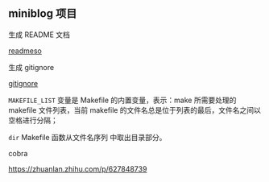 ## miniblog 项目

生成 README 文档

[readmeso](https://readme.so/editor)

生成 gitignore 

[gitignore](https://www.toptal.com/developers/gitignore)


`MAKEFILE_LIST` 变量是 Makefile 的内置变量，表示：make 所需要处理的 makefile 文件列表，当前 makefile 的文件名总是位于列表的最后，文件名之间以空格进行分隔；

`dir` Makefile 函数从文件名序列 <names> 中取出目录部分。

cobra

https://zhuanlan.zhihu.com/p/627848739